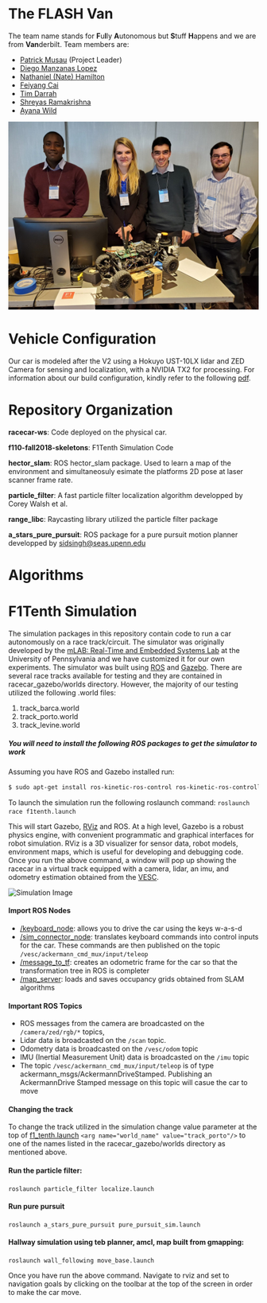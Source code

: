 # The FLASH Van 
The team name stands for **F**u**l**ly **A**utonomous but **S**tuff **H**appens and we are from **Van**derbilt.
Team members are:
* [Patrick Musau](https://www.linkedin.com/in/musaup/) (Project Leader)
* [Diego Manzanas Lopez](https://www.linkedin.com/in/diego-manzanas-3b4841106/)
* [Nathaniel (Nate) Hamilton](https://www.linkedin.com/in/nathaniel-hamilton-b01942112/)
* [Feiyang Cai](https://www.linkedin.com/in/feiyang-cai-8b845a124/)
* [Tim Darrah](https://www.linkedin.com/in/timothydarrah/)
* [Shreyas Ramakrishna](https://www.linkedin.com/in/shreyasramakrishna/)
* [Ayana Wild](https://www.linkedin.com/in/ayana-wild/)

![Team Picture](./images/team_picture.jpeg "Team Picture")

# Vehicle Configuration
Our car is modeled after the V2 using a Hokuyo UST-10LX lidar and ZED Camera for sensing and localization, with a NVIDIA TX2 for processing. For information about our build configuration, kindly refer to the following [pdf](https://github.com/verivital/F1TenthVanderbilt/blob/master/BuildV2.pdf).

# Repository Organization
**racecar-ws**: Code deployed on the physical car. 

**f110-fall2018-skeletons**: F1Tenth Simulation Code

**hector_slam**: ROS hector_slam package. Used to learn a map of the environment and simultaneosuly esimate the platforms 2D pose at laser scanner frame rate.

**particle_filter**: A fast particle filter localization algorithm developped by Corey Walsh et al.

**range_libc**: Raycasting library utilized the particle filter package

**a_stars_pure_pursuit**: ROS package for a pure pursuit motion planner developped by sidsingh@seas.upenn.edu



# Algorithms



# F1Tenth Simulation
The simulation packages in this repository contain code to run a car autonomously on a race track/circuit. The simulator was  originally developed by the [mLAB: Real-Time and Embedded Systems Lab](https://github.com/mlab-upenn/f110-fall2018-skeletons) at the University of Pennsylvania and we have customized it for our own experiments. The simulator was built using [ROS](http://wiki.ros.org/) and [Gazebo](http://gazebosim.org/tutorials). There are several race tracks available for testing and they are contained in racecar_gazebo/worlds directory. However, the majority of our testing utilized the following .world files:
  1. track_barca.world
  2. track_porto.world
  3. track_levine.world

##### You will need to install the following ROS packages to get the simulator to work

Assuming you have ROS and Gazebo installed run: 

```bash
$ sudo apt-get install ros-kinetic-ros-control ros-kinetic-ros-controllers ros-kinetic-gazebo-ros-control ros-kinetic-ackermann-msgs ros-kinetic-joy
```
 
To launch the simulation run the following roslaunch command:
```roslaunch race f1tenth.launch```

This will start Gazebo, [RViz](http://wiki.ros.org/rviz) and ROS. At a high level, Gazebo is a robust physics engine, with convenient programmatic and graphical interfaces for robot simulation. RViz is a 3D visualizer for sensor data, robot models, environment maps, which is useful for developing and debugging code. Once you run the above command, a window will pop up showing the racecar in a virtual track equipped with a camera, lidar, an imu, and odometry estimation obtained from the [VESC](https://www.electric-skateboard.builders/t/new-vesc-user-read-this-complete-walktrough-of-the-vesc/2980). 


![Simulation Image](./images/simulator.png "Simulation Image")

#### Import ROS Nodes
- [/keyboard_node](https://github.com/verivital/F1TenthVanderbilt/blob/master/f110-fall2018-skeletons/simulator/f1_10_sim/race/scripts/keyboard.py): allows you to drive the car using the keys w-a-s-d
- [/sim_connector_node](https://github.com/verivital/F1TenthVanderbilt/blob/master/f110-fall2018-skeletons/simulator/f1_10_sim/race/scripts/sim_connector.py): translates keyboard commands into control inputs for the car. These commands are then published on the topic ```/vesc/ackermann_cmd_mux/input/teleop```
- [/message_to_tf](https://github.com/verivital/F1TenthVanderbilt/blob/master/f110-fall2018-skeletons/simulator/f1_10_sim/race/scripts/message_to_tf.py): creates an odometric frame for the car so that the transformation tree in ROS is completer
- [/map_server](http://wiki.ros.org/map_server#map_saver): loads and saves occupancy grids obtained from SLAM algorithms

#### Important ROS Topics
- ROS messages from the camera are broadcasted on the ```/camera/zed/rgb/*``` topics, 
- Lidar data is broadcasted on the ```/scan``` topic.
- Odometry data is broadcasted on the ```/vesc/odom``` topic
- IMU (Inertial Measurement Unit) data is broadcasted on the ```/imu``` topic
-  The topic ```/vesc/ackermann_cmd_mux/input/teleop```  is of type ackermann_msgs/AckermannDriveStamped. Publishing an AckermannDrive Stamped message on this topic will casue the car to move

#### Changing the track
To change the track utilized in the simulation change value parameter at the top of [f1_tenth.launch](https://github.com/verivital/F1TenthVanderbilt/blob/master/f110-fall2018-skeletons/simulator/f1_10_sim/race/launch/f1_tenth.launch) ```<arg name="world_name" value="track_porto"/>``` to one of the names listed in the racecar_gazebo/worlds directory as mentioned above.

#### Run the particle filter:
```roslaunch particle_filter localize.launch```
#### Run pure pursuit
```roslaunch a_stars_pure_pursuit pure_pursuit_sim.launch  ```
#### Hallway simulation using teb planner, amcl, map built from gmapping:
```roslaunch wall_following move_base.launch```

Once you have run the above command. Navigate to rviz and set to navigation goals by clicking on the toolbar at the top of the screen in order to make the car move. 
